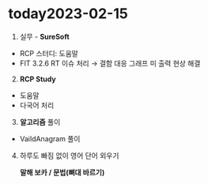 # today2023-02-15
1. 실무 - **SureSoft**

- RCP 스터디: 도움말
- FIT 3.2.6 RT 이슈 처리 → 결함 대응 그래프 미 출력 현상 해결

2. **RCP Study**
- 도움말
- 다국어 처리

3. **알고리즘** 풀이
- VaildAnagram 풀이

4. 하루도 빠짐 없이 영어 단어 외우기
    
     **말해 보카 / 문법(뼈대 바르기)**
